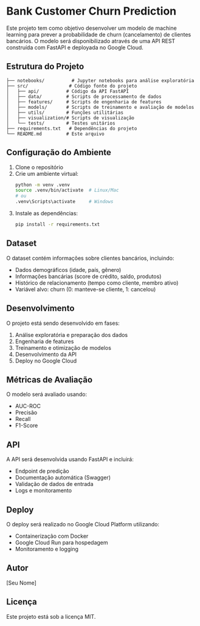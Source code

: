 # Bank Customer Churn Prediction

Este projeto tem como objetivo desenvolver um modelo de machine learning para prever a probabilidade de churn (cancelamento) de clientes bancários. O modelo será disponibilizado através de uma API REST construída com FastAPI e deployada no Google Cloud.

## Estrutura do Projeto

```
├── notebooks/          # Jupyter notebooks para análise exploratória
├── src/               # Código fonte do projeto
│   ├── api/          # Código da API FastAPI
│   ├── data/         # Scripts de processamento de dados
│   ├── features/     # Scripts de engenharia de features
│   ├── models/       # Scripts de treinamento e avaliação de modelos
│   ├── utils/        # Funções utilitárias
│   ├── visualization/# Scripts de visualização
│   └── tests/        # Testes unitários
├── requirements.txt   # Dependências do projeto
└── README.md         # Este arquivo
```

## Configuração do Ambiente

1. Clone o repositório
2. Crie um ambiente virtual:
   ```bash
   python -m venv .venv
   source .venv/bin/activate  # Linux/Mac
   # ou
   .venv\Scripts\activate     # Windows
   ```
3. Instale as dependências:
   ```bash
   pip install -r requirements.txt
   ```

## Dataset

O dataset contém informações sobre clientes bancários, incluindo:
- Dados demográficos (idade, país, gênero)
- Informações bancárias (score de crédito, saldo, produtos)
- Histórico de relacionamento (tempo como cliente, membro ativo)
- Variável alvo: churn (0: manteve-se cliente, 1: cancelou)

## Desenvolvimento

O projeto está sendo desenvolvido em fases:
1. Análise exploratória e preparação dos dados
2. Engenharia de features
3. Treinamento e otimização de modelos
4. Desenvolvimento da API
5. Deploy no Google Cloud

## Métricas de Avaliação

O modelo será avaliado usando:
- AUC-ROC
- Precisão
- Recall
- F1-Score

## API

A API será desenvolvida usando FastAPI e incluirá:
- Endpoint de predição
- Documentação automática (Swagger)
- Validação de dados de entrada
- Logs e monitoramento

## Deploy

O deploy será realizado no Google Cloud Platform utilizando:
- Containerização com Docker
- Google Cloud Run para hospedagem
- Monitoramento e logging

## Autor

[Seu Nome]

## Licença

Este projeto está sob a licença MIT.
